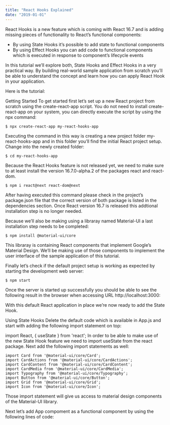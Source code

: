 ```yaml
---
title: "React Hooks Explained"
date: "2019-01-01"
---
```


React Hooks is a new feature which is coming with React 16.7 and is adding missing pieces of functionality to React’s functional components:

* By using State Hooks it’s possible to add state to functional components
* By using Effect Hooks you can add code to functional components which is executed in response to component’s lifecycle events

In this tutorial we’ll explore both, State Hooks and Effect Hooks in a very practical way. By building real-world sample application from scratch you’ll be able to understand the concept and learn how you can apply React Hook in your application.

Here is the tutorial:

Getting Started
To get started first let’s set up a new React project from scratch using the create-react-app script. You do not need to install create-react-app on your system, you can directly execute the script by using the npx command:

`$ npx create-react-app my-react-hooks-app`

Executing the command in this way is creating a new project folder my-react-hooks-app and in this folder you’ll find the initial React project setup. Change into the newly created folder:

`$ cd my-react-hooks-app`

Because the React Hooks feature is not released yet, we need to make sure to at least install the version 16.7.0-alpha.2 of the packages react and react-dom.

`$ npm i react@next react-dom@next`

After having executed this command please check in the project’s package.json file that the correct version of both package is listed in the dependencies section. Once React version 16.7 is released this addtional installation step is no longer needed.

Because we’ll also be making using a libraray named Material-UI a last installation step needs to be completed:

`$ npm install @material-ui/core`

This libraray is containing React components that implement Google’s Material Design. We’ll be making use of those components to implement the user interface of the sample application of this tutorial.

Finally let’s check if the default project setup is working as expected by starting the development web server:

`$ npm start`

Once the server is started up successfully you should be able to see the following result in the browser when accessing URL http://localhost:3000:

With this default React application in place we’re now ready to add the State Hook.

Using State Hooks
Delete the default code which is available in App.js and start with adding the following import statement on top:

import React, { useState } from 'react';
In order to be able to make use of the new State Hook feature we need to import useState from the react package. Next add the following import statements as well:

```
import Card from '@material-ui/core/Card';
import CardActions from '@material-ui/core/CardActions';
import CardContent from '@material-ui/core/CardContent';
import CardMedia from '@material-ui/core/CardMedia';
import Typography from '@material-ui/core/Typography';
import Button from '@material-ui/core/Button';
import Grid from '@material-ui/core/Grid';
import Icon from '@material-ui/core/Icon';
```

Those import statement will give us access to material design components of the Material-UI library.

Next let’s add App compoment as a functional component by using the following lines of code: